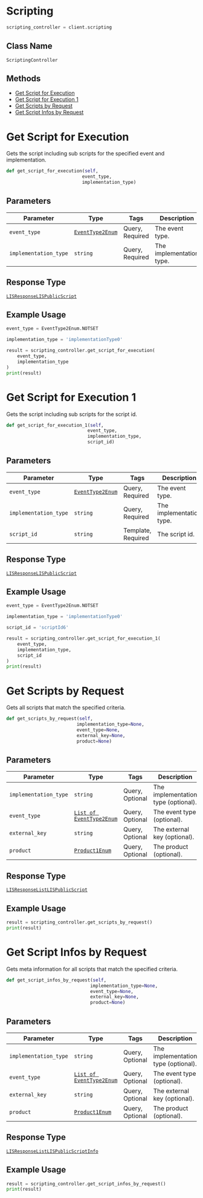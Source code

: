 # Scripting

```python
scripting_controller = client.scripting
```

## Class Name

`ScriptingController`

## Methods

* [Get Script for Execution](../../doc/controllers/scripting.md#get-script-for-execution)
* [Get Script for Execution 1](../../doc/controllers/scripting.md#get-script-for-execution-1)
* [Get Scripts by Request](../../doc/controllers/scripting.md#get-scripts-by-request)
* [Get Script Infos by Request](../../doc/controllers/scripting.md#get-script-infos-by-request)


# Get Script for Execution

Gets the script including sub scripts for the specified event and implementation.

```python
def get_script_for_execution(self,
                            event_type,
                            implementation_type)
```

## Parameters

| Parameter | Type | Tags | Description |
|  --- | --- | --- | --- |
| `event_type` | [`EventType2Enum`](../../doc/models/event-type-2-enum.md) | Query, Required | The event type. |
| `implementation_type` | `string` | Query, Required | The implementation type. |

## Response Type

[`LISResponseLISPublicScript`](../../doc/models/lis-response-lis-public-script.md)

## Example Usage

```python
event_type = EventType2Enum.NOTSET

implementation_type = 'implementationType0'

result = scripting_controller.get_script_for_execution(
    event_type,
    implementation_type
)
print(result)
```


# Get Script for Execution 1

Gets the script including sub scripts for the script id.

```python
def get_script_for_execution_1(self,
                              event_type,
                              implementation_type,
                              script_id)
```

## Parameters

| Parameter | Type | Tags | Description |
|  --- | --- | --- | --- |
| `event_type` | [`EventType2Enum`](../../doc/models/event-type-2-enum.md) | Query, Required | The event type. |
| `implementation_type` | `string` | Query, Required | The implementation type. |
| `script_id` | `string` | Template, Required | The script id. |

## Response Type

[`LISResponseLISPublicScript`](../../doc/models/lis-response-lis-public-script.md)

## Example Usage

```python
event_type = EventType2Enum.NOTSET

implementation_type = 'implementationType0'

script_id = 'scriptId6'

result = scripting_controller.get_script_for_execution_1(
    event_type,
    implementation_type,
    script_id
)
print(result)
```


# Get Scripts by Request

Gets all scripts that match the specified criteria.

```python
def get_scripts_by_request(self,
                          implementation_type=None,
                          event_type=None,
                          external_key=None,
                          product=None)
```

## Parameters

| Parameter | Type | Tags | Description |
|  --- | --- | --- | --- |
| `implementation_type` | `string` | Query, Optional | The implementation type (optional). |
| `event_type` | [`List of EventType2Enum`](../../doc/models/event-type-2-enum.md) | Query, Optional | The event type (optional). |
| `external_key` | `string` | Query, Optional | The external key (optional). |
| `product` | [`Product1Enum`](../../doc/models/product-1-enum.md) | Query, Optional | The product (optional). |

## Response Type

[`LISResponseListLISPublicScript`](../../doc/models/lis-response-list-lis-public-script.md)

## Example Usage

```python
result = scripting_controller.get_scripts_by_request()
print(result)
```


# Get Script Infos by Request

Gets meta information for all scripts that match the specified criteria.

```python
def get_script_infos_by_request(self,
                               implementation_type=None,
                               event_type=None,
                               external_key=None,
                               product=None)
```

## Parameters

| Parameter | Type | Tags | Description |
|  --- | --- | --- | --- |
| `implementation_type` | `string` | Query, Optional | The implementation type (optional). |
| `event_type` | [`List of EventType2Enum`](../../doc/models/event-type-2-enum.md) | Query, Optional | The event type (optional). |
| `external_key` | `string` | Query, Optional | The external key (optional). |
| `product` | [`Product1Enum`](../../doc/models/product-1-enum.md) | Query, Optional | The product (optional). |

## Response Type

[`LISResponseListLISPublicScriptInfo`](../../doc/models/lis-response-list-lis-public-script-info.md)

## Example Usage

```python
result = scripting_controller.get_script_infos_by_request()
print(result)
```

